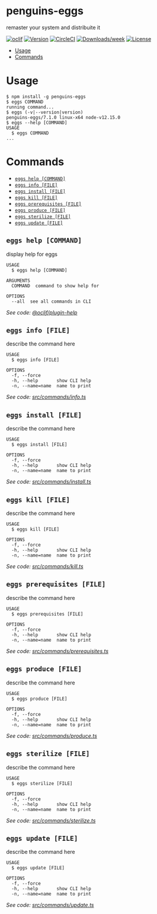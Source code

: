 penguins-eggs
=============

remaster your system and distribuite it

[![oclif](https://img.shields.io/badge/cli-oclif-brightgreen.svg)](https://oclif.io)
[![Version](https://img.shields.io/npm/v/penguins-eggs.svg)](https://npmjs.org/package/penguins-eggs)
[![CircleCI](https://circleci.com/gh/pieroproietti/penguins-eggs/tree/master.svg?style=shield)](https://circleci.com/gh/pieroproietti/penguins-eggs/tree/master)
[![Downloads/week](https://img.shields.io/npm/dw/penguins-eggs.svg)](https://npmjs.org/package/penguins-eggs)
[![License](https://img.shields.io/npm/l/penguins-eggs.svg)](https://github.com/pieroproietti/penguins-eggs/blob/master/package.json)

<!-- toc -->
* [Usage](#usage)
* [Commands](#commands)
<!-- tocstop -->
# Usage
<!-- usage -->
```sh-session
$ npm install -g penguins-eggs
$ eggs COMMAND
running command...
$ eggs (-v|--version|version)
penguins-eggs/7.1.0 linux-x64 node-v12.15.0
$ eggs --help [COMMAND]
USAGE
  $ eggs COMMAND
...
```
<!-- usagestop -->
# Commands
<!-- commands -->
* [`eggs help [COMMAND]`](#eggs-help-command)
* [`eggs info [FILE]`](#eggs-info-file)
* [`eggs install [FILE]`](#eggs-install-file)
* [`eggs kill [FILE]`](#eggs-kill-file)
* [`eggs prerequisites [FILE]`](#eggs-prerequisites-file)
* [`eggs produce [FILE]`](#eggs-produce-file)
* [`eggs sterilize [FILE]`](#eggs-sterilize-file)
* [`eggs update [FILE]`](#eggs-update-file)

## `eggs help [COMMAND]`

display help for eggs

```
USAGE
  $ eggs help [COMMAND]

ARGUMENTS
  COMMAND  command to show help for

OPTIONS
  --all  see all commands in CLI
```

_See code: [@oclif/plugin-help](https://github.com/oclif/plugin-help/blob/v2.2.3/src/commands/help.ts)_

## `eggs info [FILE]`

describe the command here

```
USAGE
  $ eggs info [FILE]

OPTIONS
  -f, --force
  -h, --help       show CLI help
  -n, --name=name  name to print
```

_See code: [src/commands/info.ts](https://github.com/pieroproietti/penguins-eggs/blob/v7.1.0/src/commands/info.ts)_

## `eggs install [FILE]`

describe the command here

```
USAGE
  $ eggs install [FILE]

OPTIONS
  -f, --force
  -h, --help       show CLI help
  -n, --name=name  name to print
```

_See code: [src/commands/install.ts](https://github.com/pieroproietti/penguins-eggs/blob/v7.1.0/src/commands/install.ts)_

## `eggs kill [FILE]`

describe the command here

```
USAGE
  $ eggs kill [FILE]

OPTIONS
  -f, --force
  -h, --help       show CLI help
  -n, --name=name  name to print
```

_See code: [src/commands/kill.ts](https://github.com/pieroproietti/penguins-eggs/blob/v7.1.0/src/commands/kill.ts)_

## `eggs prerequisites [FILE]`

describe the command here

```
USAGE
  $ eggs prerequisites [FILE]

OPTIONS
  -f, --force
  -h, --help       show CLI help
  -n, --name=name  name to print
```

_See code: [src/commands/prerequisites.ts](https://github.com/pieroproietti/penguins-eggs/blob/v7.1.0/src/commands/prerequisites.ts)_

## `eggs produce [FILE]`

describe the command here

```
USAGE
  $ eggs produce [FILE]

OPTIONS
  -f, --force
  -h, --help       show CLI help
  -n, --name=name  name to print
```

_See code: [src/commands/produce.ts](https://github.com/pieroproietti/penguins-eggs/blob/v7.1.0/src/commands/produce.ts)_

## `eggs sterilize [FILE]`

describe the command here

```
USAGE
  $ eggs sterilize [FILE]

OPTIONS
  -f, --force
  -h, --help       show CLI help
  -n, --name=name  name to print
```

_See code: [src/commands/sterilize.ts](https://github.com/pieroproietti/penguins-eggs/blob/v7.1.0/src/commands/sterilize.ts)_

## `eggs update [FILE]`

describe the command here

```
USAGE
  $ eggs update [FILE]

OPTIONS
  -f, --force
  -h, --help       show CLI help
  -n, --name=name  name to print
```

_See code: [src/commands/update.ts](https://github.com/pieroproietti/penguins-eggs/blob/v7.1.0/src/commands/update.ts)_
<!-- commandsstop -->
